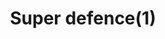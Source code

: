 ---
layout: item
title: Super defence(1)
item-id: 167
datatable: true
id: 167
name: "Super defence(1)"
members: true
lowalch: 52
highalch: 79
examine: "1 dose of super Defence potion."
monsters:
  - id: 304
    name: "Salarin the twisted"
    members: true
    combat_level: 70
    wiki_url: "https://oldschool.runescape.wiki/w/Salarin_the_twisted"
    drops:
      - quantity: "1"
        rarity: 0.0859375
        drop_requirements: null
  - id: 532
    name: "Chaos druid warrior"
    members: true
    combat_level: 37
    wiki_url: "https://oldschool.runescape.wiki/w/Chaos_druid_warrior"
    drops:
      - quantity: "1"
        rarity: 0.0078125
        drop_requirements: null
---
